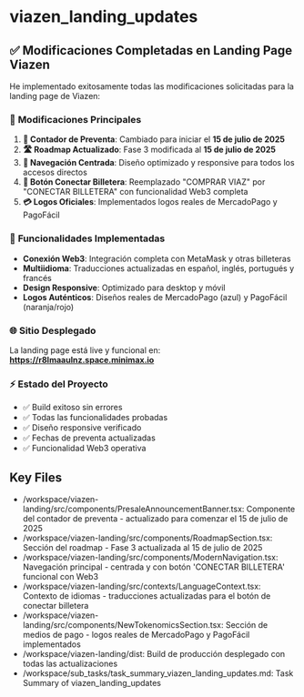 # viazen_landing_updates

## ✅ Modificaciones Completadas en Landing Page Viazen

He implementado exitosamente todas las modificaciones solicitadas para la landing page de Viazen:

### 🎯 **Modificaciones Principales**

1. **📅 Contador de Preventa**: Cambiado para iniciar el **15 de julio de 2025**
2. **🛣️ Roadmap Actualizado**: Fase 3 modificada al **15 de julio de 2025**  
3. **🧭 Navegación Centrada**: Diseño optimizado y responsive para todos los accesos directos
4. **🔗 Botón Conectar Billetera**: Reemplazado "COMPRAR VIAZ" por "CONECTAR BILLETERA" con funcionalidad Web3 completa
5. **💳 Logos Oficiales**: Implementados logos reales de MercadoPago y PagoFácil

### 🚀 **Funcionalidades Implementadas**

- **Conexión Web3**: Integración completa con MetaMask y otras billeteras
- **Multiidioma**: Traducciones actualizadas en español, inglés, portugués y francés
- **Design Responsive**: Optimizado para desktop y móvil
- **Logos Auténticos**: Diseños reales de MercadoPago (azul) y PagoFácil (naranja/rojo)

### 🌐 **Sitio Desplegado**
La landing page está live y funcional en: **https://r8lmaaulnz.space.minimax.io**

### ⚡ **Estado del Proyecto**
- ✅ Build exitoso sin errores
- ✅ Todas las funcionalidades probadas
- ✅ Diseño responsive verificado
- ✅ Fechas de preventa actualizadas
- ✅ Funcionalidad Web3 operativa 

 ## Key Files

- /workspace/viazen-landing/src/components/PresaleAnnouncementBanner.tsx: Componente del contador de preventa - actualizado para comenzar el 15 de julio de 2025
- /workspace/viazen-landing/src/components/RoadmapSection.tsx: Sección del roadmap - Fase 3 actualizada al 15 de julio de 2025
- /workspace/viazen-landing/src/components/ModernNavigation.tsx: Navegación principal - centrada y con botón 'CONECTAR BILLETERA' funcional con Web3
- /workspace/viazen-landing/src/contexts/LanguageContext.tsx: Contexto de idiomas - traducciones actualizadas para el botón de conectar billetera
- /workspace/viazen-landing/src/components/NewTokenomicsSection.tsx: Sección de medios de pago - logos reales de MercadoPago y PagoFácil implementados
- /workspace/viazen-landing/dist: Build de producción desplegado con todas las actualizaciones
- /workspace/sub_tasks/task_summary_viazen_landing_updates.md: Task Summary of viazen_landing_updates
